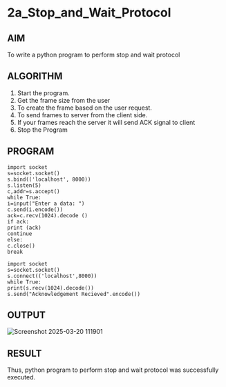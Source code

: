 # 2a_Stop_and_Wait_Protocol
## AIM 
To write a python program to perform stop and wait protocol
## ALGORITHM
1. Start the program.
2. Get the frame size from the user
3. To create the frame based on the user request.
4. To send frames to server from the client side.
5. If your frames reach the server it will send ACK signal to client
6. Stop the Program
## PROGRAM
```
import socket
s=socket.socket()
s.bind(('localhost', 8000))
s.listen(5)
c,addr=s.accept()
while True:
i=input("Enter a data: ")
c.send(i.encode())
ack=c.recv(1024).decode ()
if ack:
print (ack)
continue
else:
c.close()
break
```

```
import socket
s=socket.socket()
s.connect(('localhost',8000))
while True:
print(s.recv(1024).decode())
s.send("Acknowledgement Recieved".encode())
```

## OUTPUT

![Screenshot 2025-03-20 111901](https://github.com/user-attachments/assets/b9ac1c48-957e-48f4-bd62-f96d2f50bc6a)

## RESULT
Thus, python program to perform stop and wait protocol was successfully executed.
